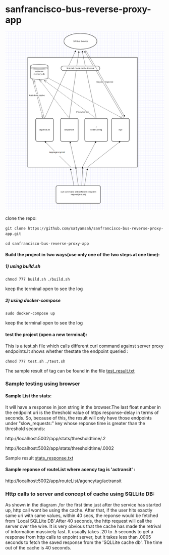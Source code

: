 # sanfrancisco-bus-reverse-proxy-app

![alt text](https://github.com/satyamsah/sanfrancisco-bus-reverse-proxy-app/blob/master/workflowdigram.png)

clone the repo:

`git clone https://github.com/satyamsah/sanfrancisco-bus-reverse-proxy-app.git`

`cd sanfrancisco-bus-reverse-proxy-app`

#### Build the project in two ways(use only one of the two steps at one time):

##### 1) using build.sh

`chmod 777 build.sh`
`./build.sh`

keep the terminal open to see the log 


##### 2) using docker-compose

`sudo docker-compose up`

keep the terminal open to see the log 

#### test the project (open a new terminal):

This is a test.sh file which calls different curl command against server proxy endpoints.It shows whether thestate the endpoint queried :

`chmod 777 test.sh`
`./test.sh`

The sample result of tag can be found in the file [test_result.txt](https://github.com/satyamsah/sanfrancisco-bus-reverse-proxy-app/blob/master/test_result.txt)


### Sample testing using browser

#### Sample List the stats:

It will  have a response in json string in the browser.The last float number in the endpoint uri is the threshold value of https response-delay in terms of seconds. So, because of this, the result will only have those endpoints under "slow_requests:" key whose reponse time is greater than the threshold seconds:


http://localhost:5002/app/stats/thresholdtime/.2

http://localhost:5002/app/stats/thresholdtime/.0002


Sample result [stats_response.txt](https://github.com/satyamsah/sanfrancisco-bus-reverse-proxy-app/blob/master/stats_response.txt)

#### Sample reponse of routeList where acency tag is 'actransit' :

http://localhost:5002/app/routeList/agencytag/actransit


### Http calls to server and concept of cache using SQLLite DB:

As shown in the diagram ,for the first time just after the service has started up, http call wont be using the cache. After that, if the user hits exactly same uri with same values, within 40 secs, the reponse would be fetched from 'Local SQLLite DB'.After 40 seconds, the http request will call the server over the wire. It is very obvious that the cache has made the retrival of information massively fast. It usually takes .20 to .5 seconds to get a response from http calls to enpoint server, but it takes less than .0005 seconds to fetch the saved response from the 'SQLLite cache db'. The time out of the cache is 40 seconds. 













